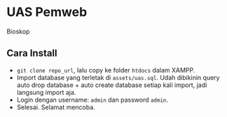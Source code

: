 # UAS Pemweb
Bioskop

## Cara Install
* `git clone repo_url`, lalu copy ke folder `htdocs` dalam XAMPP.
* Import database yang terletak di `assets/uas.sql`. Udah dibikinin query auto drop database + auto create database setiap kali import, jadi langsung import aja.
* Login dengan username: `admin` dan password `admin`.
* Selesai. Selamat mencoba.